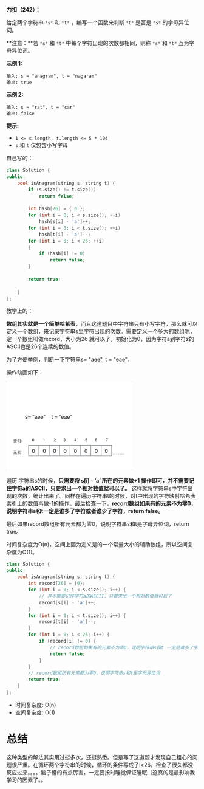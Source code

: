 **力扣（242）：**

给定两个字符串 `*s*` 和 `*t*` ，编写一个函数来判断 `*t*` 是否是 `*s*` 的字母异位词。

**注意：**若 `*s*` 和 `*t*` 中每个字符出现的次数都相同，则称 `*s*` 和 `*t*` 互为字母异位词。

**示例 1:**

```
输入: s = "anagram", t = "nagaram"
输出: true
```

**示例 2:**

```
输入: s = "rat", t = "car"
输出: false
```

**提示:**

- `1 <= s.length, t.length <= 5 * 104`
- `s` 和 `t` 仅包含小写字母





自己写的：

```cpp
class Solution {
public:
    bool isAnagram(string s, string t) {
		if (s.size() != t.size())
			return false;

		int hash[26] = { 0 };
		for (int i = 0; i < s.size(); ++i)
			hash[s[i] - 'a']++;
		for (int i = 0; i < t.size(); ++i)
			hash[t[i] - 'a']--;
		for (int i = 0; i < 26; ++i)
		{
			if (hash[i] != 0)
				return false;
		}

		return true;

    }
};
```



教学上的：

**数组其实就是一个简单哈希表**，而且这道题目中字符串只有小写字符，那么就可以定义一个数组，来记录字符串s里字符出现的次数。需要定义一个多大的数组呢，定一个数组叫做record，大小为26 就可以了，初始化为0，因为字符a到字符z的ASCII也是26个连续的数值。

为了方便举例，判断一下字符串s= "aee", t = "eae"。

操作动画如下：

<img src="img/7.gif" style="zoom:67%;" />



遍历 字符串s的时候，**只需要将 s[i] - ‘a’ 所在的元素做+1 操作即可，并不需要记住字符a的ASCII，只要求出一个相对数值就可以了。** 这样就将字符串s中字符出现的次数，统计出来了。同样在遍历字符串t的时候，对t中出现的字符映射哈希表索引上的数值再做-1的操作。最后检查一下，**record数组如果有的元素不为零0，说明字符串s和t一定是谁多了字符或者谁少了字符，return false。**

最后如果record数组所有元素都为零0，说明字符串s和t是字母异位词，return true。

时间复杂度为O(n)，空间上因为定义是的一个常量大小的辅助数组，所以空间复杂度为O(1)。

```cpp
class Solution {
public:
    bool isAnagram(string s, string t) {
        int record[26] = {0};
        for (int i = 0; i < s.size(); i++) {
            // 并不需要记住字符a的ASCII，只要求出一个相对数值就可以了
            record[s[i] - 'a']++;
        }
        for (int i = 0; i < t.size(); i++) {
            record[t[i] - 'a']--;
        }
        for (int i = 0; i < 26; i++) {
            if (record[i] != 0) {
                // record数组如果有的元素不为零0，说明字符串s和t 一定是谁多了字符或者谁少了字符。
                return false;
            }
        }
        // record数组所有元素都为零0，说明字符串s和t是字母异位词
        return true;
    }
};
```

- 时间复杂度: O(n)
- 空间复杂度: O(1)



# 总结

这种类型的解法其实用过挺多次，还挺熟悉。但是写了这道题才发现自己粗心的问题很严重。在循环两个字符串的时候，循环的条件写成了i<26，检查了很久都没反应过来。。。。脑子懵的有点厉害，一定要按时睡觉保证睡眠（这真的是最影响我学习的因素了。。